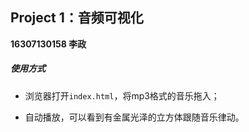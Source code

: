 ## Project 1：音频可视化

**16307130158 李政**

##### 使用方式

+ 浏览器打开`index.html`，将mp3格式的音乐拖入；

+ 自动播放，可以看到有金属光泽的立方体跟随音乐律动。
